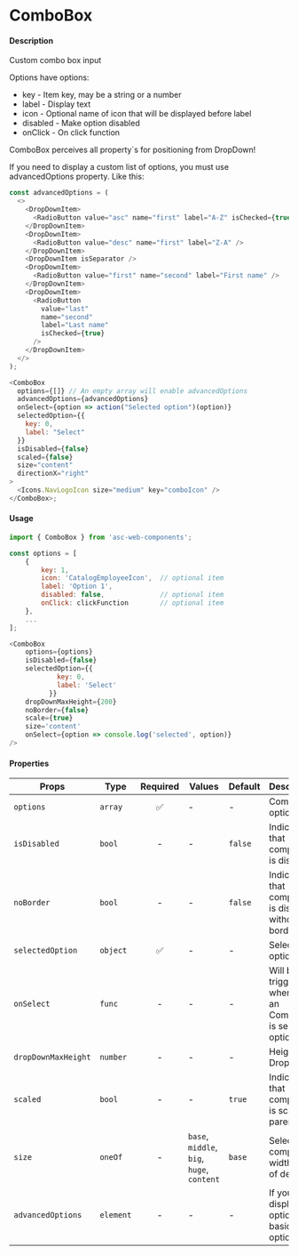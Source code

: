 # ComboBox

#### Description

Custom combo box input

Options have options:

- key - Item key, may be a string or a number
- label - Display text
- icon - Optional name of icon that will be displayed before label
- disabled - Make option disabled
- onClick - On click function

ComboBox perceives all property`s for positioning from DropDown!

If you need to display a custom list of options, you must use advancedOptions property. Like this:

```js
const advancedOptions = (
  <>
    <DropDownItem>
      <RadioButton value="asc" name="first" label="A-Z" isChecked={true} />
    </DropDownItem>
    <DropDownItem>
      <RadioButton value="desc" name="first" label="Z-A" />
    </DropDownItem>
    <DropDownItem isSeparator />
    <DropDownItem>
      <RadioButton value="first" name="second" label="First name" />
    </DropDownItem>
    <DropDownItem>
      <RadioButton
        value="last"
        name="second"
        label="Last name"
        isChecked={true}
      />
    </DropDownItem>
  </>
);

<ComboBox
  options={[]} // An empty array will enable advancedOptions
  advancedOptions={advancedOptions}
  onSelect={option => action("Selected option")(option)}
  selectedOption={{
    key: 0,
    label: "Select"
  }}
  isDisabled={false}
  scaled={false}
  size="content"
  directionX="right"
>
  <Icons.NavLogoIcon size="medium" key="comboIcon" />
</ComboBox>;
```

#### Usage

```js
import { ComboBox } from 'asc-web-components';

const options = [
    {
        key: 1,
        icon: 'CatalogEmployeeIcon',  // optional item
        label: 'Option 1',
        disabled: false,              // optional item
        onClick: clickFunction        // optional item
    },
    ...
];

<ComboBox
    options={options}
    isDisabled={false}
    selectedOption={{
            key: 0,
            label: 'Select'
          }}
    dropDownMaxHeight={200}
    noBorder={false}
    scale={true}
    size='content'
    onSelect={option => console.log('selected', option)}
/>
```

#### Properties

| Props               | Type      | Required | Values                                     | Default | Description                                               |
| ------------------- | --------- | :------: | ------------------------------------------ | ------- | --------------------------------------------------------- |
| `options`           | `array`   |    ✅    | -                                          | -       | Combo box options                                         |
| `isDisabled`        | `bool`    |    -     | -                                          | `false` | Indicates that component is disabled                      |
| `noBorder`          | `bool`    |    -     | -                                          | `false` | Indicates that component is displayed without borders     |
| `selectedOption`    | `object`  |    ✅    | -                                          | -       | Selected option                                           |
| `onSelect`          | `func`    |    -     | -                                          | -       | Will be triggered whenever an ComboBox is selected option |
| `dropDownMaxHeight` | `number`  |    -     | -                                          | -       | Height of Dropdown                                        |
| `scaled`            | `bool`    |    -     | -                                          | `true`  | Indicates that component is scaled by parent              |
| `size`              | `oneOf`   |    -     | `base`, `middle`, `big`, `huge`, `content` | `base`  | Select component width, one of default                    |
| `advancedOptions`   | `element` |    -     | -                                          | -       | If you need display options not basic options             |
